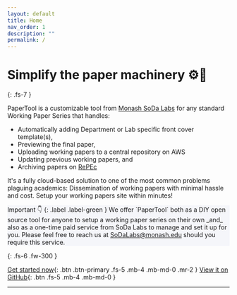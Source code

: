 ```yaml
---
layout: default
title: Home
nav_order: 1
description: ""
permalink: /
---
```


# Simplify the paper machinery ⚙️🔩
{: .fs-7 }

PaperTool is a customizable tool from [Monash SoDa Labs](https://www.monash.edu/business/research/our-research/soda-labs) for any standard Working Paper Series that handles:

- Automatically adding Department or Lab specific front cover template(s),
- Previewing the final paper,
- Uploading working papers to a central repository on AWS
- Updating previous working papers, and
- Archiving papers on [RePEc](http://repec.org/)

It's a fully cloud-based solution to one of the most common problems plaguing academics: Dissemination of working papers with minimal hassle and cost. Setup your working papers site within minutes!

<div class="code-example" style="background-color: #f5f6fa" markdown="1">
Important 👇
{: .label .label-green } 
We offer `PaperTool` both as a DIY open source tool for anyone to setup a working paper series on their own _and_ also as a one-time paid service from SoDa Labs to manage and set it up for you. Please feel free to reach us at <a href="mailto:SoDaLabs@monash.edu">SoDaLabs@monash.edu</a> should you require this service.
</div>

{: .fs-6 .fw-300 }

[Get started now](getting-started){: .btn .btn-primary .fs-5 .mb-4 .mb-md-0 .mr-2 } [View it on GitHub](https://github.com/sodalabsio/papertool){: .btn .fs-5 .mb-4 .mb-md-0 }

---